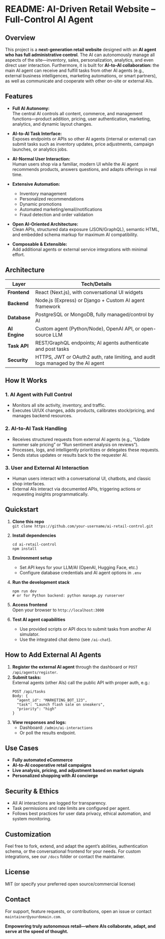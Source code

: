 # README: AI-Driven Retail Website – Full-Control AI Agent

## Overview

This project is a **next-generation retail website** designed with an **AI agent who has full administrative control**. The AI can autonomously manage all aspects of the site—inventory, sales, personalization, analytics, and even direct user interaction. Furthermore, it is built for **AI-to-AI collaboration:** the main AI agent can receive and fulfill tasks from other AI agents (e.g., external business intelligences, marketing automations, or smart partners), as well as communicate and cooperate with other on-site or external AIs.

## Features

- **Full AI Autonomy:**  
  The central AI controls all content, commerce, and management functions—product addition, pricing, user authentication, marketing, analytics, and dynamic layout changes.

- **AI-to-AI Task Interface:**  
  Exposes endpoints or APIs so other AI agents (internal or external) can submit tasks such as inventory updates, price adjustments, campaign launches, or analytics jobs.

- **AI-Normal User Interaction:**  
  Human users shop via a familiar, modern UI while the AI agent recommends products, answers questions, and adapts offerings in real time.

- **Extensive Automation:**  
  - Inventory management
  - Personalized recommendations
  - Dynamic promotions
  - Automated marketing/email/notifications
  - Fraud detection and order validation

- **Open AI-Oriented Architecture:**  
  Clean APIs, structured data exposure (JSON/GraphQL), semantic HTML, and embedded schema markup for maximum AI compatibility.

- **Composable & Extensible:**  
  Add additional agents or external service integrations with minimal effort.

## Architecture

| Layer             | Tech/Details                                  |
|-------------------|-----------------------------------------------|
| **Frontend**      | React (Next.js), with conversational UI widgets |
| **Backend**       | Node.js (Express) or Django + Custom AI agent framework |
| **Database**      | PostgreSQL or MongoDB, fully managed/control by AI |
| **AI Engine**     | Custom agent (Python/Node), OpenAI API, or open-source LLM |
| **Task API**      | REST/GraphQL endpoints; AI agents authenticate and post tasks |
| **Security**      | HTTPS, JWT or OAuth2 auth, rate limiting, and audit logs managed by the AI agent |

## How It Works

### 1. **AI Agent with Full Control**
- Monitors all site activity, inventory, and traffic.
- Executes UI/UX changes, adds products, calibrates stock/pricing, and manages backend resources.

### 2. **AI-to-AI Task Handling**
- Receives structured requests from external AI agents (e.g., “Update summer sale pricing” or “Run sentiment analysis on reviews”).
- Processes, logs, and intelligently prioritizes or delegates these requests.
- Sends status updates or results back to the requester AI.

### 3. **User and External AI Interaction**
- Human users interact with a conversational UI, chatbots, and classic shop interfaces.
- External AIs interact via documented APIs, triggering actions or requesting insights programmatically.

## Quickstart

1. **Clone this repo**  
   `git clone https://github.com/your-username/ai-retail-control.git`

2. **Install dependencies**  
   ```
   cd ai-retail-control
   npm install
   ```

3. **Environment setup**  
   - Set API keys for your LLM/AI (OpenAI, Hugging Face, etc.)
   - Configure database credentials and AI agent options in `.env`

4. **Run the development stack**  
   ```
   npm run dev
   # or for Python backend: python manage.py runserver
   ```

5. **Access frontend**  
   Open your browser to `http://localhost:3000`

6. **Test AI agent capabilities**  
   - Use provided scripts or API docs to submit tasks from another AI simulator.
   - Use the integrated chat demo (see `/ai-chat`).

## How to Add External AI Agents

1. **Register the external AI agent** through the dashboard or `POST /api/agents/register`.
2. **Submit tasks:**  
   External agents (other AIs) call the public API with proper auth, e.g.:
   ```
   POST /api/tasks
   Body: {
     "agent_id": "MARKETING_BOT_123",
     "task": "Launch flash sale on sneakers",
     "priority": "high"
   }
   ```
3. **View responses and logs:**  
   - Dashboard: `/admin/ai-interactions`
   - Or poll the results endpoint.

## Use Cases

- **Fully automated eCommerce**
- **AI-to-AI cooperative retail campaigns**
- **Live analysis, pricing, and adjustment based on market signals**
- **Personalized shopping with AI concierge**

## Security & Ethics

- All AI interactions are logged for transparency.
- Task permissions and rate limits are configured per agent.
- Follows best practices for user data privacy, ethical automation, and system monitoring.

## Customization

Feel free to fork, extend, and adapt the agent’s abilities, authentication schema, or the conversational frontend for your needs. For custom integrations, see our `/docs` folder or contact the maintainer.

## License

MIT (or specify your preferred open source/commercial license)

## Contact

For support, feature requests, or contributions, open an issue or contact `maintainer@yourdomain.com`.

**Empowering truly autonomous retail—where AIs collaborate, adapt, and serve at the speed of thought.**
